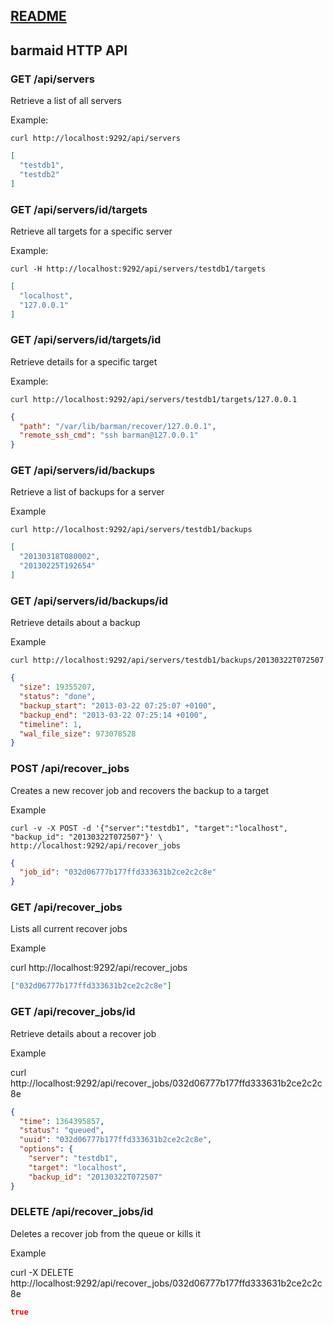 ## [README](README.md)

## barmaid HTTP API

### GET /api/servers

Retrieve a list of all servers

Example:

    curl http://localhost:9292/api/servers

```json
[
  "testdb1",
  "testdb2"
]
```

### GET /api/servers/id/targets

Retrieve all targets for a specific server

Example:

    curl -H http://localhost:9292/api/servers/testdb1/targets

```json
[
  "localhost",
  "127.0.0.1"
]
```

### GET /api/servers/id/targets/id

Retrieve details for a specific target

Example:

    curl http://localhost:9292/api/servers/testdb1/targets/127.0.0.1

```json
{
  "path": "/var/lib/barman/recover/127.0.0.1",
  "remote_ssh_cmd": "ssh barman@127.0.0.1"
}
```

### GET /api/servers/id/backups

Retrieve a list of backups for a server

Example
  
    curl http://localhost:9292/api/servers/testdb1/backups

```json
[
  "20130318T080002",
  "20130225T192654"
]
```

### GET /api/servers/id/backups/id

Retrieve details about a backup

Example

    curl http://localhost:9292/api/servers/testdb1/backups/20130322T072507

```json
{
  "size": 19355207,
  "status": "done",
  "backup_start": "2013-03-22 07:25:07 +0100",
  "backup_end": "2013-03-22 07:25:14 +0100",
  "timeline": 1,
  "wal_file_size": 973078528
}
```

### POST /api/recover_jobs

Creates a new recover job and recovers the backup to a target

Example

    curl -v -X POST -d '{"server":"testdb1", "target":"localhost", "backup_id": "20130322T072507"}' \
    http://localhost:9292/api/recover_jobs
    
```json
{
  "job_id": "032d06777b177ffd333631b2ce2c2c8e"
}
```

### GET /api/recover_jobs

Lists all current recover jobs

Example

  curl http://localhost:9292/api/recover_jobs

```json
["032d06777b177ffd333631b2ce2c2c8e"]
```

### GET /api/recover_jobs/id

Retrieve details about a recover job

Example

  curl http://localhost:9292/api/recover_jobs/032d06777b177ffd333631b2ce2c2c8e

```json
{
  "time": 1364395857,
  "status": "queued",
  "uuid": "032d06777b177ffd333631b2ce2c2c8e",
  "options": {
    "server": "testdb1",
    "target": "localhost",
    "backup_id": "20130322T072507"
}
```

### DELETE /api/recover_jobs/id

Deletes a recover job from the queue or kills it 

Example

  curl -X DELETE http://localhost:9292/api/recover_jobs/032d06777b177ffd333631b2ce2c2c8e

```json
true
```
